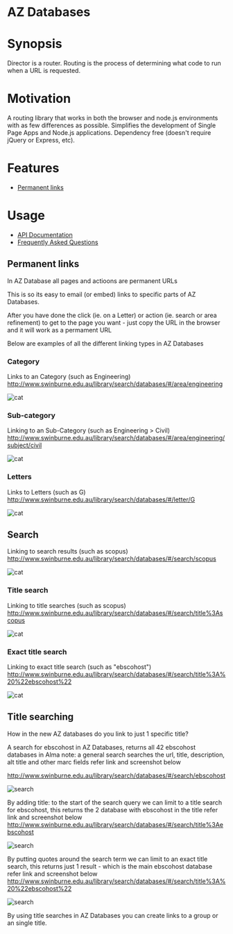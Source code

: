 # AZ Databases

# Synopsis

Director is a router. Routing is the process of determining what code to run
when a URL is requested.

# Motivation

A routing library that works in both the browser and node.js environments with
as few differences as possible. Simplifies the development of Single Page Apps
and Node.js applications. Dependency free (doesn't require jQuery or Express,
etc).

# Features

* [Permanent links](#permanent-link)

# Usage

* [API Documentation](#api-documentation)
* [Frequently Asked Questions](#faq)

## Permanent links

In AZ Database all pages and actioons are permanent URLs

This is so its easy to email (or embed) links to specific parts of AZ Databases.

After you have done the click (ie. on a Letter) or action (ie. search or area refinement) to get to the page you want - just copy the URL in the browser and it will work as a permament URL

Below are examples of all the different linking types in AZ Databases

### Category

Links to an Category (such as Engineering)
http://www.swinburne.edu.au/library/search/databases/#/area/engineering

![cat](images/linking-cat.png)

### Sub-category
Linking to an Sub-Category (such as Engineering > Civil)
http://www.swinburne.edu.au/library/search/databases/#/area/engineering/subject/civil

![cat](images/linking-sub-cat.png) 
### Letters

Links to Letters (such as G)
http://www.swinburne.edu.au/library/search/databases/#/letter/G

![cat](images/linking-letter.png)

## Search

Linking to search results (such as scopus)
http://www.swinburne.edu.au/library/search/databases/#/search/scopus

![cat](images/linking-search.png)
### Title search

Linking to title searches (such as scopus)
http://www.swinburne.edu.au/library/search/databases/#/search/title%3Ascopus

![cat](images/linking-title-search.png)
### Exact title search

Linking to exact title search (such as "ebscohost")
http://www.swinburne.edu.au/library/search/databases/#/search/title%3A%20%22ebscohost%22

![cat](images/linking-title-exact.png)

## Title searching

How in the new AZ databases do you link to just 1 specific title?

A search for ebscohost in AZ Databases, returns all 42 ebscohost databases in Alma
note: a general search searches the url, title, description, alt title and other marc fields
refer link and screenshot below

http://www.swinburne.edu.au/library/search/databases/#/search/ebscohost

![search](images/search.png)

By adding title: to the start of the search query we can limit to a title search for ebscohost, this returns the 2 database with ebscohost in the title
refer link and screenshot below
http://www.swinburne.edu.au/library/search/databases/#/search/title%3Aebscohost

![search](images/search-title.png)

By putting quotes around the search term we can limit to an exact title search, this returns just 1 result - which is the main ebscohost database
refer link and screenshot below
http://www.swinburne.edu.au/library/search/databases/#/search/title%3A%20%22ebscohost%22

![search](images/search-title-exact.png)
 
By using title searches in AZ Databases you can create links to a group or an single title.
 
